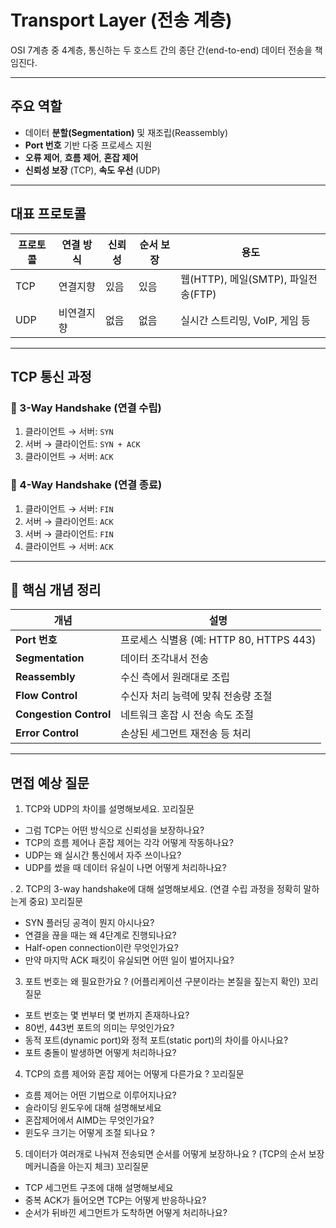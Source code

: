 # Transport Layer (전송 계층)

OSI 7계층 중 4계층, 통신하는 두 호스트 간의 종단 간(end-to-end) 데이터 전송을 책임진다.

---

##  주요 역할
- 데이터 **분할(Segmentation)** 및 재조립(Reassembly)
- **Port 번호** 기반 다중 프로세스 지원
- **오류 제어**, **흐름 제어**, **혼잡 제어**
- **신뢰성 보장** (TCP), **속도 우선** (UDP)

---

## 대표 프로토콜

| 프로토콜 | 연결 방식 | 신뢰성 | 순서 보장 | 용도 |
|----------|-----------|--------|-----------|------|
| TCP      | 연결지향   | 있음    | 있음       | 웹(HTTP), 메일(SMTP), 파일전송(FTP) |
| UDP      | 비연결지향 | 없음    | 없음       | 실시간 스트리밍, VoIP, 게임 등 |

---

##  TCP 통신 과정

### 🔹 3-Way Handshake (연결 수립)
1. 클라이언트 → 서버: `SYN`
2. 서버 → 클라이언트: `SYN + ACK`
3. 클라이언트 → 서버: `ACK`

### 🔹 4-Way Handshake (연결 종료)
1. 클라이언트 → 서버: `FIN`
2. 서버 → 클라이언트: `ACK`
3. 서버 → 클라이언트: `FIN`
4. 클라이언트 → 서버: `ACK`

---

## 📌 핵심 개념 정리

| 개념 | 설명 |
|------|------|
| **Port 번호** | 프로세스 식별용 (예: HTTP 80, HTTPS 443) |
| **Segmentation** | 데이터 조각내서 전송 |
| **Reassembly** | 수신 측에서 원래대로 조립 |
| **Flow Control** | 수신자 처리 능력에 맞춰 전송량 조절 |
| **Congestion Control** | 네트워크 혼잡 시 전송 속도 조절 |
| **Error Control** | 손상된 세그먼트 재전송 등 처리 |

---

## 면접 예상 질문
1. TCP와 UDP의 차이를 설명해보세요.
꼬리질문
- 그럼 TCP는 어떤 방식으로 신뢰성을 보장하나요?
- TCP의 흐름 제어나 혼잡 제어는 각각 어떻게 작동하나요?
- UDP는 왜 실시간 통신에서 자주 쓰이나요?
- UDP를 썼을 때 데이터 유실이 나면 어떻게 처리하나요?


.
2. TCP의 3-way handshake에 대해 설명해보세요. (연결 수립 과정을 정확히 말하는게 중요)
꼬리질문
- SYN 플러딩 공격이 뭔지 아시나요?
- 연결을 끊을 때는 왜 4단계로 진행되나요?
- Half-open connection이란 무엇인가요?
- 만약 마지막 ACK 패킷이 유실되면 어떤 일이 벌어지나요?


3. 포트 번호는 왜 필요한가요 ? (어플리케이션 구분이라는 본질을 짚는지 확인)
꼬리질문
- 포트 번호는 몇 번부터 몇 번까지 존재하나요?
- 80번, 443번 포트의 의미는 무엇인가요?
- 동적 포트(dynamic port)와 정적 포트(static port)의 차이를 아시나요?
- 포트 충돌이 발생하면 어떻게 처리하나요?

4. TCP의 흐름 제어와 혼잡 제어는 어떻게 다른가요 ?
꼬리질문 
- 흐름 제어는 어떤 기법으로 이루어지나요?
- 슬라이딩 윈도우에 대해 설명해보세요
- 혼잡제어에서 AIMD는 무엇인가요?
- 윈도우 크기는 어떻게 조절 되나요 ?

5. 데이터가 여러개로 나눠져 전송되면 순서를 어떻게 보장하나요 ? (TCP의  순서 보장 메커니즘을 아는지 체크)
꼬리질문 
- TCP 세그먼트 구조에 대해 설명해보세요
- 중복 ACK가 들어오면 TCP는 어떻게 반응하나요?
- 순서가 뒤바낀 세그먼트가 도착하면 어떻게 처리하나요?


